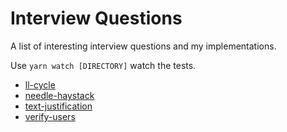 # Interview Questions

A list of interesting interview questions and my implementations.

Use `yarn watch [DIRECTORY]` watch the tests.

- [ll-cycle](./ll-cycle)
- [needle-haystack](./needle-haystack)
- [text-justification](./text-justification/)
- [verify-users](./verify-users/)